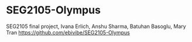 # SEG2105-Olympus
SEG2105 final project, Ivana Erlich, Anshu Sharma, Batuhan Basoglu, Mary Tran
https://github.com/ebivibe/SEG2105-Olympus
